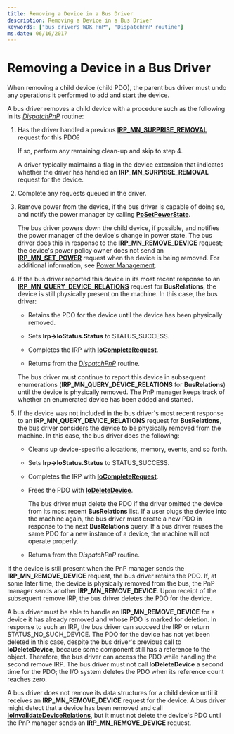 ```yaml
---
title: Removing a Device in a Bus Driver
description: Removing a Device in a Bus Driver
keywords: ["bus drivers WDK PnP", "DispatchPnP routine"]
ms.date: 06/16/2017
---
```


# Removing a Device in a Bus Driver





When removing a child device (child PDO), the parent bus driver must undo any operations it performed to add and start the device.

A bus driver removes a child device with a procedure such as the following in its [*DispatchPnP*](/windows-hardware/drivers/ddi/wdm/nc-wdm-driver_dispatch) routine:

1.  Has the driver handled a previous [**IRP\_MN\_SURPRISE\_REMOVAL**](./irp-mn-surprise-removal.md) request for this PDO?

    If so, perform any remaining clean-up and skip to step 4.

    A driver typically maintains a flag in the device extension that indicates whether the driver has handled an **IRP\_MN\_SURPRISE\_REMOVAL** request for the device.

2.  Complete any requests queued in the driver.

3.  Remove power from the device, if the bus driver is capable of doing so, and notify the power manager by calling [**PoSetPowerState**](/windows-hardware/drivers/ddi/ntifs/nf-ntifs-posetpowerstate).

    The bus driver powers down the child device, if possible, and notifies the power manager of the device's change in power state. The bus driver does this in response to the [**IRP\_MN\_REMOVE\_DEVICE**](./irp-mn-remove-device.md) request; the device's power policy owner does not send an [**IRP\_MN\_SET\_POWER**](./irp-mn-set-power.md) request when the device is being removed. For additional information, see [Power Management](./introduction-to-power-management.md).

4.  If the bus driver reported this device in its most recent response to an [**IRP\_MN\_QUERY\_DEVICE\_RELATIONS**](./irp-mn-query-device-relations.md) request for **BusRelations**, the device is still physically present on the machine. In this case, the bus driver:

    -   Retains the PDO for the device until the device has been physically removed.

    -   Sets **Irp-&gt;IoStatus.Status** to STATUS\_SUCCESS.

    -   Completes the IRP with [**IoCompleteRequest**](/windows-hardware/drivers/ddi/wdm/nf-wdm-iocompleterequest).

    -   Returns from the [*DispatchPnP*](/windows-hardware/drivers/ddi/wdm/nc-wdm-driver_dispatch) routine.

    The bus driver must continue to report this device in subsequent enumerations (**IRP\_MN\_QUERY\_DEVICE\_RELATIONS** for **BusRelations**) until the device is physically removed. The PnP manager keeps track of whether an enumerated device has been added and started.

5.  If the device was not included in the bus driver's most recent response to an **IRP\_MN\_QUERY\_DEVICE\_RELATIONS** request for **BusRelations**, the bus driver considers the device to be physically removed from the machine. In this case, the bus driver does the following:

    -   Cleans up device-specific allocations, memory, events, and so forth.

    -   Sets **Irp-&gt;IoStatus.Status** to STATUS\_SUCCESS.

    -   Completes the IRP with [**IoCompleteRequest**](/windows-hardware/drivers/ddi/wdm/nf-wdm-iocompleterequest).

    -   Frees the PDO with [**IoDeleteDevice**](/windows-hardware/drivers/ddi/wdm/nf-wdm-iodeletedevice).

        The bus driver must delete the PDO if the driver omitted the device from its most recent **BusRelations** list. If a user plugs the device into the machine again, the bus driver must create a new PDO in response to the next **BusRelations** query. If a bus driver reuses the same PDO for a new instance of a device, the machine will not operate properly.

    -   Returns from the *DispatchPnP* routine.

If the device is still present when the PnP manager sends the **IRP\_MN\_REMOVE\_DEVICE** request, the bus driver retains the PDO. If, at some later time, the device is physically removed from the bus, the PnP manager sends another **IRP\_MN\_REMOVE\_DEVICE**. Upon receipt of the subsequent remove IRP, the bus driver deletes the PDO for the device.

A bus driver must be able to handle an **IRP\_MN\_REMOVE\_DEVICE** for a device it has already removed and whose PDO is marked for deletion. In response to such an IRP, the bus driver can succeed the IRP or return STATUS\_NO\_SUCH\_DEVICE. The PDO for the device has not yet been deleted in this case, despite the bus driver's previous call to **IoDeleteDevice**, because some component still has a reference to the object. Therefore, the bus driver can access the PDO while handling the second remove IRP. The bus driver must not call **IoDeleteDevice** a second time for the PDO; the I/O system deletes the PDO when its reference count reaches zero.

A bus driver does not remove its data structures for a child device until it receives an **IRP\_MN\_REMOVE\_DEVICE** request for the device. A bus driver might detect that a device has been removed and call [**IoInvalidateDeviceRelations**](/windows-hardware/drivers/ddi/wdm/nf-wdm-ioinvalidatedevicerelations), but it must not delete the device's PDO until the PnP manager sends an **IRP\_MN\_REMOVE\_DEVICE** request.

 


